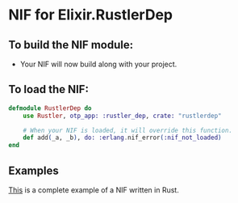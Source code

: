 # NIF for Elixir.RustlerDep

## To build the NIF module:

- Your NIF will now build along with your project.

## To load the NIF:

```elixir
defmodule RustlerDep do
    use Rustler, otp_app: :rustler_dep, crate: "rustlerdep"

    # When your NIF is loaded, it will override this function.
    def add(_a, _b), do: :erlang.nif_error(:nif_not_loaded)
end
```

## Examples

[This](https://github.com/hansihe/NifIo) is a complete example of a NIF written in Rust.
